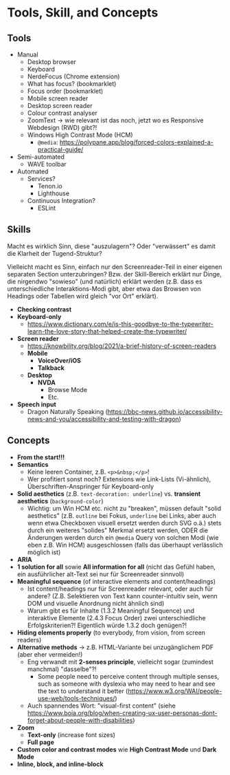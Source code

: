 # Tools, Skill, and Concepts

## Tools

- Manual
  - Desktop browser
  - Keyboard
  - NerdeFocus (Chrome extension)
  - What has focus? (bookmarklet)
  - Focus order (bookmarklet)
  - Mobile screen reader
  - Desktop screen reader
  - Colour contrast analyser
  - ZoomText → wie relevant ist das noch, jetzt wo es Responsive Webdesign (RWD) gibt?!
  - Windows High Contrast Mode (HCM)
    - `@media`: https://polypane.app/blog/forced-colors-explained-a-practical-guide/
- Semi-automated
  - WAVE toolbar
- Automated
  - Services?
    - Tenon.io
    - Lighthouse
  - Continuous Integration?
    - ESLint

## Skills

Macht es wirklich Sinn, diese "auszulagern"? Oder "verwässert" es damit die Klarheit der Tugend-Struktur?

Vielleicht macht es Sinn, einfach nur den Screenreader-Teil in einer eigenen separaten Section unterzubringen? Bzw. der Skill-Bereich erklärt nur Dinge, die nirgendwo "sowieso" (und natürlich) erklärt werden (z.B. dass es unterschiedliche Interaktions-Modi gibt, aber etwa das Browsen von Headings oder Tabellen wird gleich "vor Ort" erklärt).

- **Checking contrast**
- **Keyboard-only**
  - https://www.dictionary.com/e/is-this-goodbye-to-the-typewriter-learn-the-love-story-that-helped-create-the-typewriter/
- **Screen reader**
  - https://knowbility.org/blog/2021/a-brief-history-of-screen-readers
  - **Mobile**
    - **VoiceOver/iOS**
    - **Talkback**
  - **Desktop**
    - **NVDA**
      - Browse Mode
      - Etc.
- **Speech input**
  - Dragon Naturally Speaking (https://bbc-news.github.io/accessibility-news-and-you/accessibility-and-testing-with-dragon)

## Concepts

- **From the start!!!**
- **Semantics**
  - Keine leeren Container, z.B. `<p>&nbsp;</p>`!
  - Wer profitiert sonst noch? Extensions wie Link-Lists (Vi-ähnlich), Überschriften-Anspringer für Keyboard-only
- **Solid aesthetics** (z.B. `text-decoration: underline`) vs. **transient aesthetics** (`background-color`)
  - Wichtig: um Win HCM etc. nicht zu "breaken", müssen default "solid aesthetics" (z.B. `outline` bei Fokus, `underline` bei Links, aber auch wenn etwa Checkboxen visuell ersetzt werden durch SVG o.ä.) stets durch ein weiteres "solides" Merkmal ersetzt werden, ODER die Änderungen werden durch ein `@media` Query von solchen Modi (wie eben z.B. Win HCM) ausgeschlossen (falls das überhaupt verlässlich möglich ist)
- **ARIA**
- **1 solution for all** sowie **All information for all** (nicht das Gefühl haben, ein ausführlicher alt-Text sei nur für Screenreader sinnvoll)
- **Meaningful sequence** (of interactive elements and content/headings)
  - Ist content/headings nur für Screenreader relevant, oder auch für andere? (Z.B. Selektieren von Text kann counter-intuitiv sein, wenn DOM und visuelle Anordnung nicht ähnlich sind)
  - Warum gibt es für Inhalte (1.3.2 Meaningful Sequence) und interaktive Elemente (2.4.3 Focus Order) zwei unterschiedliche Erfolgskriterien?! Eigentlich würde 1.3.2 doch genügen?!
- **Hiding elements properly** (to everybody, from vision, from screen readers)
- **Alternative methods** → z.B. HTML-Variante bei unzugänglichem PDF (aber eher vermeiden!)
  - Eng verwandt mit **2-senses principle**, vielleicht sogar (zumindest manchmal) "dasselbe"?!
    - Some people need to perceive content through multiple senses, such as someone with dyslexia who may need to hear and see the text to understand it better (https://www.w3.org/WAI/people-use-web/tools-techniques/)
  - Auch spannendes Wort: "visual-first content" (siehe https://www.boia.org/blog/when-creating-ux-user-personas-dont-forget-about-people-with-disabilities)
- **Zoom**
  - **Text-only** (increase font sizes)
  - **Full page**
- **Custom color and contrast modes** wie **High Contrast Mode** und **Dark Mode**
- **Inline, block, and inline-block**